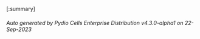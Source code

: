 






[:summary]

###### Auto generated by Pydio Cells Enterprise Distribution v4.3.0-alpha1 on 22-Sep-2023

